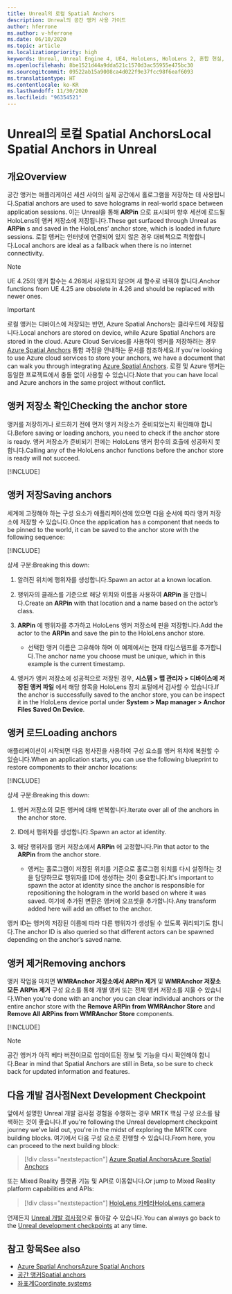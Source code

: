 ```yaml
---
title: Unreal의 로컬 Spatial Anchors
description: Unreal의 공간 앵커 사용 가이드
author: hferrone
ms.author: v-hferrone
ms.date: 06/10/2020
ms.topic: article
ms.localizationpriority: high
keywords: Unreal, Unreal Engine 4, UE4, HoloLens, HoloLens 2, 혼합 현실, 개발, 기능, 설명서, 가이드, 홀로그램, spatial anchors, 혼합 현실 헤드셋, windows mixed reality 헤드셋, 가상 현실 헤드셋
ms.openlocfilehash: 8be1521d44a9dda521c1570d3ac55955e475bc30
ms.sourcegitcommit: 09522ab15a9008ca4d022f9e37fcc98f6eaf6093
ms.translationtype: HT
ms.contentlocale: ko-KR
ms.lasthandoff: 11/30/2020
ms.locfileid: "96354521"
---
```

# <a name="local-spatial-anchors-in-unreal"></a><span data-ttu-id="4846c-104">Unreal의 로컬 Spatial Anchors</span><span class="sxs-lookup"><span data-stu-id="4846c-104">Local Spatial Anchors in Unreal</span></span>

## <a name="overview"></a><span data-ttu-id="4846c-105">개요</span><span class="sxs-lookup"><span data-stu-id="4846c-105">Overview</span></span>

<span data-ttu-id="4846c-106">공간 앵커는 애플리케이션 세션 사이의 실제 공간에서 홀로그램을 저장하는 데 사용됩니다.</span><span class="sxs-lookup"><span data-stu-id="4846c-106">Spatial anchors are used to save holograms in real-world space between application sessions.</span></span> <span data-ttu-id="4846c-107">이는 Unreal을 통해 **ARPin** 으로 표시되며 향후 세션에 로드될 HoloLens의 앵커 저장소에 저장됩니다.</span><span class="sxs-lookup"><span data-stu-id="4846c-107">These get surfaced through Unreal as **ARPin** s and saved in the HoloLens’ anchor store, which is loaded in future sessions.</span></span> <span data-ttu-id="4846c-108">로컬 앵커는 인터넷에 연결되어 있지 않은 경우 대비책으로 적합합니다.</span><span class="sxs-lookup"><span data-stu-id="4846c-108">Local anchors are ideal as a fallback when there is no internet connectivity.</span></span>

> [!NOTE]
> <span data-ttu-id="4846c-109">UE 4.25의 앵커 함수는 4.26에서 사용되지 않으며 새 함수로 바꿔야 합니다.</span><span class="sxs-lookup"><span data-stu-id="4846c-109">Anchor functions from UE 4.25 are obsolete in 4.26 and should be replaced with newer ones.</span></span> 

> [!IMPORTANT]
> <span data-ttu-id="4846c-110">로컬 앵커는 디바이스에 저장되는 반면, Azure Spatial Anchors는 클라우드에 저장됩니다.</span><span class="sxs-lookup"><span data-stu-id="4846c-110">Local anchors are stored on device, while Azure Spatial Anchors are stored in the cloud.</span></span> <span data-ttu-id="4846c-111">Azure Cloud Services를 사용하여 앵커를 저장하려는 경우 [Azure Spatial Anchors](unreal-azure-spatial-anchors.md) 통합 과정을 안내하는 문서를 참조하세요.</span><span class="sxs-lookup"><span data-stu-id="4846c-111">If you're looking to use Azure cloud services to store your anchors, we have a document that can walk you through integrating [Azure Spatial Anchors](unreal-azure-spatial-anchors.md).</span></span> <span data-ttu-id="4846c-112">로컬 및 Azure 앵커는 동일한 프로젝트에서 충돌 없이 사용할 수 있습니다.</span><span class="sxs-lookup"><span data-stu-id="4846c-112">Note that you can have local and Azure anchors in the same project without conflict.</span></span>

## <a name="checking-the-anchor-store"></a><span data-ttu-id="4846c-113">앵커 저장소 확인</span><span class="sxs-lookup"><span data-stu-id="4846c-113">Checking the anchor store</span></span>

<span data-ttu-id="4846c-114">앵커를 저장하거나 로드하기 전에 먼저 앵커 저장소가 준비되었는지 확인해야 합니다.</span><span class="sxs-lookup"><span data-stu-id="4846c-114">Before saving or loading anchors, you need to check if the anchor store is ready.</span></span>  <span data-ttu-id="4846c-115">앵커 저장소가 준비되기 전에는 HoloLens 앵커 함수의 호출에 성공하지 못합니다.</span><span class="sxs-lookup"><span data-stu-id="4846c-115">Calling any of the HoloLens anchor functions before the anchor store is ready will not succeed.</span></span>  

[!INCLUDE[](includes/tabs-sa-1.md)]

## <a name="saving-anchors"></a><span data-ttu-id="4846c-116">앵커 저장</span><span class="sxs-lookup"><span data-stu-id="4846c-116">Saving anchors</span></span>

<span data-ttu-id="4846c-117">세계에 고정해야 하는 구성 요소가 애플리케이션에 있으면 다음 순서에 따라 앵커 저장소에 저장할 수 있습니다.</span><span class="sxs-lookup"><span data-stu-id="4846c-117">Once the application has a component that needs to be pinned to the world, it can be saved to the anchor store with the following sequence:</span></span> 

[!INCLUDE[](includes/tabs-sa-2.md)]

<span data-ttu-id="4846c-118">상세 구분:</span><span class="sxs-lookup"><span data-stu-id="4846c-118">Breaking this down:</span></span>
1. <span data-ttu-id="4846c-119">알려진 위치에 행위자를 생성합니다.</span><span class="sxs-lookup"><span data-stu-id="4846c-119">Spawn an actor at a known location.</span></span>
2. <span data-ttu-id="4846c-120">행위자의 클래스를 기준으로 해당 위치와 이름을 사용하여 **ARPin** 을 만듭니다.</span><span class="sxs-lookup"><span data-stu-id="4846c-120">Create an **ARPin** with that location and a name based on the actor’s class.</span></span> 
3. <span data-ttu-id="4846c-121">**ARPin** 에 행위자를 추가하고 HoloLens 앵커 저장소에 핀을 저장합니다.</span><span class="sxs-lookup"><span data-stu-id="4846c-121">Add the actor to the **ARPin** and save the pin to the HoloLens anchor store.</span></span>  
    * <span data-ttu-id="4846c-122">선택한 앵커 이름은 고유해야 하며 이 예제에서는 현재 타임스탬프를 추가합니다.</span><span class="sxs-lookup"><span data-stu-id="4846c-122">The anchor name you choose must be unique, which in this example is the current timestamp.</span></span> 

4. <span data-ttu-id="4846c-123">앵커가 앵커 저장소에 성공적으로 저장된 경우, **시스템 > 맵 관리자 > 디바이스에 저장된 앵커 파일** 에서 해당 항목을 HoloLens 장치 포털에서 검사할 수 있습니다.</span><span class="sxs-lookup"><span data-stu-id="4846c-123">If the anchor is successfully saved to the anchor store, you can be inspect it in the HoloLens device portal under **System > Map manager > Anchor Files Saved On Device**.</span></span> 

## <a name="loading-anchors"></a><span data-ttu-id="4846c-124">앵커 로드</span><span class="sxs-lookup"><span data-stu-id="4846c-124">Loading anchors</span></span>

<span data-ttu-id="4846c-125">애플리케이션이 시작되면 다음 청사진을 사용하여 구성 요소를 앵커 위치에 복원할 수 있습니다.</span><span class="sxs-lookup"><span data-stu-id="4846c-125">When an application starts, you can use the following blueprint to restore components to their anchor locations:</span></span>

[!INCLUDE[](includes/tabs-sa-3.md)]

<span data-ttu-id="4846c-126">상세 구분:</span><span class="sxs-lookup"><span data-stu-id="4846c-126">Breaking this down:</span></span>
1. <span data-ttu-id="4846c-127">앵커 저장소의 모든 앵커에 대해 반복합니다.</span><span class="sxs-lookup"><span data-stu-id="4846c-127">Iterate over all of the anchors in the anchor store.</span></span> 
2. <span data-ttu-id="4846c-128">ID에서 행위자를 생성합니다.</span><span class="sxs-lookup"><span data-stu-id="4846c-128">Spawn an actor at identity.</span></span>
3. <span data-ttu-id="4846c-129">해당 행위자를 앵커 저장소에서 **ARPin** 에 고정합니다.</span><span class="sxs-lookup"><span data-stu-id="4846c-129">Pin that actor to the **ARPin** from the anchor store.</span></span>  

    * <span data-ttu-id="4846c-130">앵커는 홀로그램이 저장된 위치를 기준으로 홀로그램 위치를 다시 설정하는 것을 담당하므로 행위자를 ID에 생성하는 것이 중요합니다.</span><span class="sxs-lookup"><span data-stu-id="4846c-130">It's important to spawn the actor at identity since the anchor is responsible for repositioning the hologram in the world based on where it was saved.</span></span> <span data-ttu-id="4846c-131">여기에 추가된 변환은 앵커에 오프셋을 추가합니다.</span><span class="sxs-lookup"><span data-stu-id="4846c-131">Any transform added here will add an offset to the anchor.</span></span> 

<span data-ttu-id="4846c-132">앵커 ID는 앵커의 저장된 이름에 따라 다른 행위자가 생성될 수 있도록 쿼리되기도 합니다.</span><span class="sxs-lookup"><span data-stu-id="4846c-132">The anchor ID is also queried so that different actors can be spawned depending on the anchor’s saved name.</span></span> 

## <a name="removing-anchors"></a><span data-ttu-id="4846c-133">앵커 제거</span><span class="sxs-lookup"><span data-stu-id="4846c-133">Removing anchors</span></span> 

<span data-ttu-id="4846c-134">앵커 작업을 마치면 **WMRAnchor 저장소에서 ARPin 제거** 및 **WMRAnchor 저장소 모든 ARPin 제거** 구성 요소를 통해 개별 앵커 또는 전체 앵커 저장소를 지울 수 있습니다.</span><span class="sxs-lookup"><span data-stu-id="4846c-134">When you're done with an anchor you can clear individual anchors or the entire anchor store with the **Remove ARPin from WMRAnchor Store** and **Remove All ARPins from WMRAnchor Store** components.</span></span>

[!INCLUDE[](includes/tabs-sa-4.md)]

> [!NOTE]
> <span data-ttu-id="4846c-135">공간 앵커가 아직 베타 버전이므로 업데이트된 정보 및 기능을 다시 확인해야 합니다.</span><span class="sxs-lookup"><span data-stu-id="4846c-135">Bear in mind that Spatial Anchors are still in Beta, so be sure to check back for updated information and features.</span></span>

## <a name="next-development-checkpoint"></a><span data-ttu-id="4846c-136">다음 개발 검사점</span><span class="sxs-lookup"><span data-stu-id="4846c-136">Next Development Checkpoint</span></span>

<span data-ttu-id="4846c-137">앞에서 설명한 Unreal 개발 검사점 경험을 수행하는 경우 MRTK 핵심 구성 요소를 탐색하는 것이 좋습니다.</span><span class="sxs-lookup"><span data-stu-id="4846c-137">If you're following the Unreal development checkpoint journey we've laid out, you're in the midst of exploring the MRTK core building blocks.</span></span> <span data-ttu-id="4846c-138">여기에서 다음 구성 요소로 진행할 수 있습니다.</span><span class="sxs-lookup"><span data-stu-id="4846c-138">From here, you can proceed to the next building block:</span></span> 

> [!div class="nextstepaction"]
> [<span data-ttu-id="4846c-139">Azure Spatial Anchors</span><span class="sxs-lookup"><span data-stu-id="4846c-139">Azure Spatial Anchors</span></span>](unreal-azure-spatial-anchors.md)

<span data-ttu-id="4846c-140">또는 Mixed Reality 플랫폼 기능 및 API로 이동합니다.</span><span class="sxs-lookup"><span data-stu-id="4846c-140">Or jump to Mixed Reality platform capabilities and APIs:</span></span>

> [!div class="nextstepaction"]
> [<span data-ttu-id="4846c-141">HoloLens 카메라</span><span class="sxs-lookup"><span data-stu-id="4846c-141">HoloLens camera</span></span>](unreal-hololens-camera.md)

<span data-ttu-id="4846c-142">언제든지 [Unreal 개발 검사점](unreal-development-overview.md#2-core-building-blocks)으로 돌아갈 수 있습니다.</span><span class="sxs-lookup"><span data-stu-id="4846c-142">You can always go back to the [Unreal development checkpoints](unreal-development-overview.md#2-core-building-blocks) at any time.</span></span>

## <a name="see-also"></a><span data-ttu-id="4846c-143">참고 항목</span><span class="sxs-lookup"><span data-stu-id="4846c-143">See also</span></span>
* [<span data-ttu-id="4846c-144">Azure Spatial Anchors</span><span class="sxs-lookup"><span data-stu-id="4846c-144">Azure Spatial Anchors</span></span>](unreal-azure-spatial-anchors.md)
* [<span data-ttu-id="4846c-145">공간 앵커</span><span class="sxs-lookup"><span data-stu-id="4846c-145">Spatial anchors</span></span>](../../design/spatial-anchors.md)
* [<span data-ttu-id="4846c-146">좌표계</span><span class="sxs-lookup"><span data-stu-id="4846c-146">Coordinate systems</span></span>](../../design/coordinate-systems.md)
